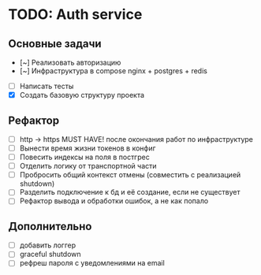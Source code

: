 # TODO: Auth service

## Основные задачи
- [~] Реализовать авторизацию
- [~] Инфраструктура в compose nginx + postgres + redis
- [ ] Написать тесты
- [x] Создать базовую структуру проекта

## Рефактор
- [ ] http -> https MUST HAVE! после окончания работ по инфраструктуре
- [ ] Вынести время жизни токенов в конфиг
- [ ] Повесить индексы на поля в постгрес
- [ ] Отделить логику от транспортной части
- [ ] Пробросить общий контекст отмены (совместить с реализацией shutdown)
- [ ] Разделить подключение к бд и её создание, если не существует
- [ ] Рефактор вывода и обработки ошибок, а не как попало

## Дополнительно
- [ ] добавить логгер
- [ ] graceful shutdown
- [ ] рефреш пароля с уведомлениями на email
